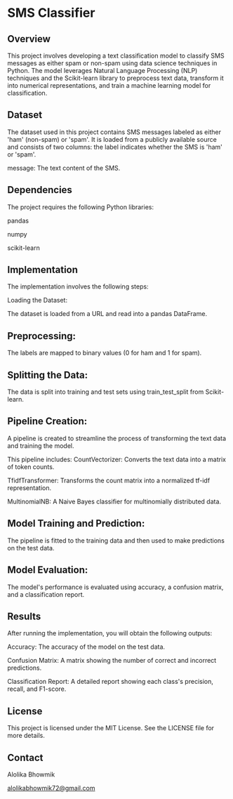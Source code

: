 # SMS Classifier
## Overview
This project involves developing a text classification model to classify SMS messages as either spam or non-spam using data science techniques in Python. The model leverages Natural Language Processing (NLP) techniques and the Scikit-learn library to preprocess text data, transform it into numerical representations, and train a machine learning model for classification.

## Dataset
The dataset used in this project contains SMS messages labeled as either 'ham' (non-spam) or 'spam'. It is loaded from a publicly available source and consists of two columns:
the label indicates whether the SMS is 'ham' or 'spam'.

message: The text content of the SMS.
## Dependencies
The project requires the following Python libraries:

pandas

numpy

scikit-learn

## Implementation
The implementation involves the following steps:

Loading the Dataset:

The dataset is loaded from a URL and read into a pandas DataFrame.
## Preprocessing:

The labels are mapped to binary values (0 for ham and 1 for spam).
## Splitting the Data:

The data is split into training and test sets using train_test_split from Scikit-learn.
## Pipeline Creation:

A pipeline is created to streamline the process of transforming the text data and training the model. 

This pipeline includes:
CountVectorizer: Converts the text data into a matrix of token counts.

TfidfTransformer: Transforms the count matrix into a normalized tf-idf representation.

MultinomialNB: A Naive Bayes classifier for multinomially distributed data.
## Model Training and Prediction:

The pipeline is fitted to the training data and then used to make predictions on the test data.
## Model Evaluation:

The model's performance is evaluated using accuracy, a confusion matrix, and a classification report.
## Results
After running the implementation, you will obtain the following outputs:

Accuracy: The accuracy of the model on the test data.

Confusion Matrix: A matrix showing the number of correct and incorrect predictions.

Classification Report: A detailed report showing each class's precision, recall, and F1-score.
## License
This project is licensed under the MIT License. See the LICENSE file for more details.

## Contact

Alolika Bhowmik

alolikabhowmik72@gmail.com
